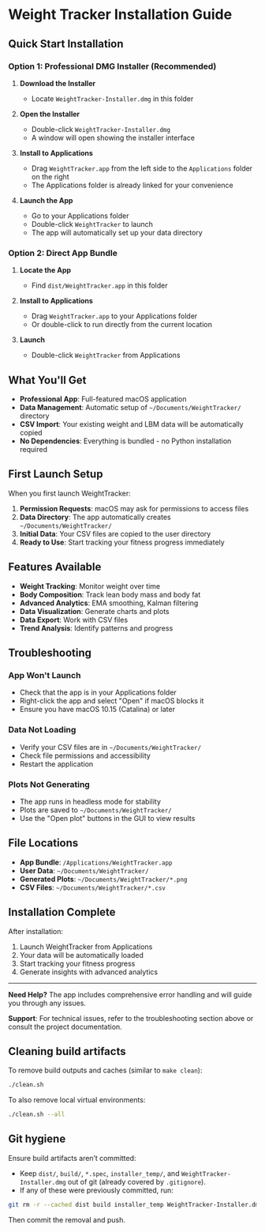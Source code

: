 # Weight Tracker Installation Guide

## Quick Start Installation

### Option 1: Professional DMG Installer (Recommended)
1. **Download the Installer**
   - Locate `WeightTracker-Installer.dmg` in this folder
   
2. **Open the Installer**
   - Double-click `WeightTracker-Installer.dmg`
   - A window will open showing the installer interface
   
3. **Install to Applications**
   - Drag `WeightTracker.app` from the left side to the `Applications` folder on the right
   - The Applications folder is already linked for your convenience
   
4. **Launch the App**
   - Go to your Applications folder
   - Double-click `WeightTracker` to launch
   - The app will automatically set up your data directory

### Option 2: Direct App Bundle
1. **Locate the App**
   - Find `dist/WeightTracker.app` in this folder
   
2. **Install to Applications**
   - Drag `WeightTracker.app` to your Applications folder
   - Or double-click to run directly from the current location
   
3. **Launch**
   - Double-click `WeightTracker` from Applications

## What You'll Get

- **Professional App**: Full-featured macOS application
- **Data Management**: Automatic setup of `~/Documents/WeightTracker/` directory
- **CSV Import**: Your existing weight and LBM data will be automatically copied
- **No Dependencies**: Everything is bundled - no Python installation required

## First Launch Setup

When you first launch WeightTracker:

1. **Permission Requests**: macOS may ask for permissions to access files
2. **Data Directory**: The app automatically creates `~/Documents/WeightTracker/`
3. **Initial Data**: Your CSV files are copied to the user directory
4. **Ready to Use**: Start tracking your fitness progress immediately

## Features Available

- **Weight Tracking**: Monitor weight over time
- **Body Composition**: Track lean body mass and body fat
- **Advanced Analytics**: EMA smoothing, Kalman filtering
- **Data Visualization**: Generate charts and plots
- **Data Export**: Work with CSV files
- **Trend Analysis**: Identify patterns and progress

## Troubleshooting

### App Won't Launch
- Check that the app is in your Applications folder
- Right-click the app and select "Open" if macOS blocks it
- Ensure you have macOS 10.15 (Catalina) or later

### Data Not Loading
- Verify your CSV files are in `~/Documents/WeightTracker/`
- Check file permissions and accessibility
- Restart the application

### Plots Not Generating
- The app runs in headless mode for stability
- Plots are saved to `~/Documents/WeightTracker/`
- Use the "Open plot" buttons in the GUI to view results

## File Locations

- **App Bundle**: `/Applications/WeightTracker.app`
- **User Data**: `~/Documents/WeightTracker/`
- **Generated Plots**: `~/Documents/WeightTracker/*.png`
- **CSV Files**: `~/Documents/WeightTracker/*.csv`

## Installation Complete

After installation:
1. Launch WeightTracker from Applications
2. Your data will be automatically loaded
3. Start tracking your fitness progress
4. Generate insights with advanced analytics

---

**Need Help?** The app includes comprehensive error handling and will guide you through any issues.

**Support**: For technical issues, refer to the troubleshooting section above or consult the project documentation.


## Cleaning build artifacts

To remove build outputs and caches (similar to `make clean`):

```bash
./clean.sh
```

To also remove local virtual environments:

```bash
./clean.sh --all
```

## Git hygiene

Ensure build artifacts aren’t committed:
- Keep `dist/`, `build/`, `*.spec`, `installer_temp/`, and `WeightTracker-Installer.dmg` out of git (already covered by `.gitignore`).
- If any of these were previously committed, run:

```bash
git rm -r --cached dist build installer_temp WeightTracker-Installer.dmg *.spec
```

Then commit the removal and push.
